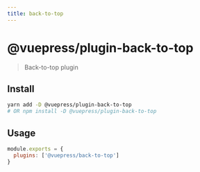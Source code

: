 ```yaml
---
title: back-to-top
---
```


# @vuepress/plugin-back-to-top

> Back-to-top plugin

## Install

```bash
yarn add -D @vuepress/plugin-back-to-top
# OR npm install -D @vuepress/plugin-back-to-top
```

## Usage

```javascript
module.exports = {
  plugins: ['@vuepress/back-to-top'] 
}
```
